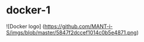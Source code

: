 # docker-1

![Docker logo]        (https://github.com/MANT-i-S/imgs/blob/master/5847f2dccef1014c0b5e4871.png)
